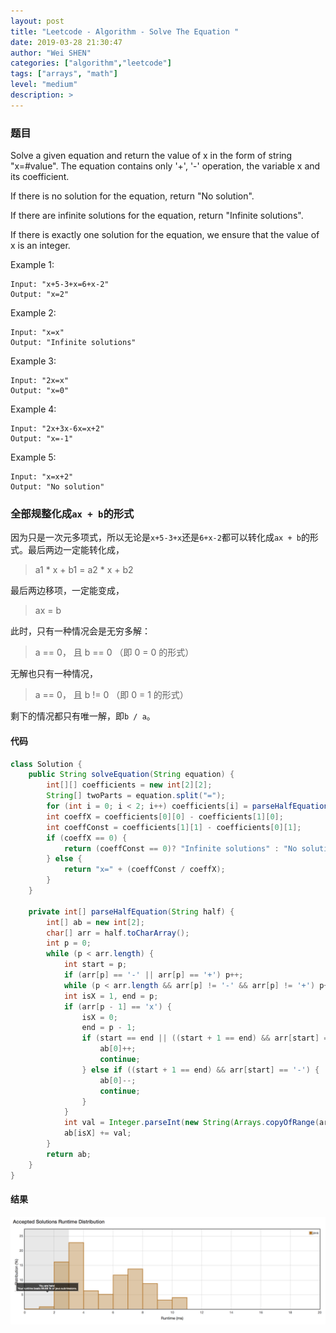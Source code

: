 ```yaml
---
layout: post
title: "Leetcode - Algorithm - Solve The Equation "
date: 2019-03-28 21:30:47
author: "Wei SHEN"
categories: ["algorithm","leetcode"]
tags: ["arrays", "math"]
level: "medium"
description: >
---
```


### 题目
Solve a given equation and return the value of x in the form of string "x=#value". The equation contains only '+', '-' operation, the variable x and its coefficient.

If there is no solution for the equation, return "No solution".

If there are infinite solutions for the equation, return "Infinite solutions".

If there is exactly one solution for the equation, we ensure that the value of x is an integer.

Example 1:
```
Input: "x+5-3+x=6+x-2"
Output: "x=2"
```

Example 2:
```
Input: "x=x"
Output: "Infinite solutions"
```

Example 3:
```
Input: "2x=x"
Output: "x=0"
```

Example 4:
```
Input: "2x+3x-6x=x+2"
Output: "x=-1"
```

Example 5:
```
Input: "x=x+2"
Output: "No solution"
```

### 全部规整化成`ax + b`的形式
因为只是一次元多项式，所以无论是`x+5-3+x`还是`6+x-2`都可以转化成`ax + b`的形式。最后两边一定能转化成，
> a1 * x + b1 = a2 * x + b2

最后两边移项，一定能变成，
> ax = b

此时，只有一种情况会是无穷多解：
> a == 0， 且 b == 0 （即 0 = 0 的形式）

无解也只有一种情况，
> a == 0， 且 b != 0 （即 0 = 1 的形式）

剩下的情况都只有唯一解，即`b / a`。

#### 代码
```java
class Solution {
    public String solveEquation(String equation) {
        int[][] coefficients = new int[2][2];
        String[] twoParts = equation.split("=");
        for (int i = 0; i < 2; i++) coefficients[i] = parseHalfEquation(twoParts[i]);
        int coeffX = coefficients[0][0] - coefficients[1][0];
        int coeffConst = coefficients[1][1] - coefficients[0][1];
        if (coeffX == 0) {
            return (coeffConst == 0)? "Infinite solutions" : "No solution";
        } else {
            return "x=" + (coeffConst / coeffX);
        }
    }

    private int[] parseHalfEquation(String half) {
        int[] ab = new int[2];
        char[] arr = half.toCharArray();
        int p = 0;
        while (p < arr.length) {
            int start = p;
            if (arr[p] == '-' || arr[p] == '+') p++;
            while (p < arr.length && arr[p] != '-' && arr[p] != '+') p++;
            int isX = 1, end = p;
            if (arr[p - 1] == 'x') {
                isX = 0;
                end = p - 1;
                if (start == end || ((start + 1 == end) && arr[start] == '+')) {
                    ab[0]++;
                    continue;
                } else if ((start + 1 == end) && arr[start] == '-') {
                    ab[0]--;
                    continue;
                }
            }
            int val = Integer.parseInt(new String(Arrays.copyOfRange(arr, start, end)));
            ab[isX] += val;
        }
        return ab;
    }
}
```

#### 结果
![solve-the-equation-1](/images/leetcode/solve-the-equation-1.png)
